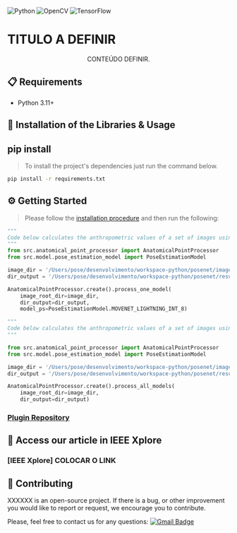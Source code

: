 ![Python](https://img.shields.io/badge/python-3670A0?style=for-the-badge&logo=python&logoColor=ffdd54) ![OpenCV](https://img.shields.io/badge/opencv-%23white.svg?style=for-the-badge&logo=opencv&logoColor=white) ![TensorFlow](https://img.shields.io/badge/TensorFlow-%23FF6F00.svg?style=for-the-badge&logo=TensorFlow&logoColor=white)

# TITULO A DEFINIR
<p align="center">
CONTEÚDO DEFINIR.
</p>

## 📋 Requirements

* Python 3.11+
  
## 🧰 Installation of the Libraries & Usage
## pip install
> To install the project's dependencies just run the command below.
```sh
pip install -r requirements.txt
```

## ⚙️ Getting Started

> Please follow the [installation procedure](#installation--usage) and then run the following:
```python
"""
Code below calculates the anthropometric values of a set of images using a specific pose estimation model.
"""
from src.anatomical_point_processor import AnatomicalPointProcessor
from src.model.pose_estimation_model import PoseEstimationModel

image_dir = '/Users/pose/desenvolvimento/workspace-python/posenet/images'
dir_output = '/Users/pose/desenvolvimento/workspace-python/posenet/results'

AnatomicalPointProcessor.create().process_one_model(
    image_root_dir=image_dir,
    dir_output=dir_output,
    model_ps=PoseEstimationModel.MOVENET_LIGHTNING_INT_8)
```

```python
"""
Code below calculates the anthropometric values of a set of images using all pose estimation model.
"""

from src.anatomical_point_processor import AnatomicalPointProcessor
from src.model.pose_estimation_model import PoseEstimationModel

image_dir = '/Users/pose/desenvolvimento/workspace-python/posenet/images'
dir_output = '/Users/pose/desenvolvimento/workspace-python/posenet/results'

AnatomicalPointProcessor.create().process_all_models(
    image_root_dir=image_dir,
    dir_output=dir_output)
```

### [Plugin Repository](https://github.com/jeancomp/Plugin)

## 🤖 Access our article in IEEE Xplore

### [IEEE Xplore] COLOCAR O LINK

## 👏 Contributing
 

XXXXXX is an open-source project. If there is a bug, or other improvement you would like to report or request, we encourage you to contribute.

Please, feel free to contact us for any questions: [![Gmail Badge](https://img.shields.io/badge/-ariel@lsdi.ufma.br-c14438?style=flat-square&logo=Gmail&logoColor=white&link=mailto:ariel@lsdi.ufma.br)](mailto:ariel@lsdi.ufma.br)
